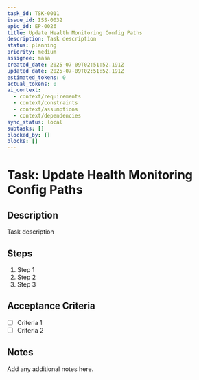 ```yaml
---
task_id: TSK-0011
issue_id: ISS-0032
epic_id: EP-0026
title: Update Health Monitoring Config Paths
description: Task description
status: planning
priority: medium
assignee: masa
created_date: 2025-07-09T02:51:52.191Z
updated_date: 2025-07-09T02:51:52.191Z
estimated_tokens: 0
actual_tokens: 0
ai_context:
  - context/requirements
  - context/constraints
  - context/assumptions
  - context/dependencies
sync_status: local
subtasks: []
blocked_by: []
blocks: []
---
```


# Task: Update Health Monitoring Config Paths

## Description
Task description

## Steps
1. Step 1
2. Step 2
3. Step 3

## Acceptance Criteria
- [ ] Criteria 1
- [ ] Criteria 2

## Notes
Add any additional notes here.
